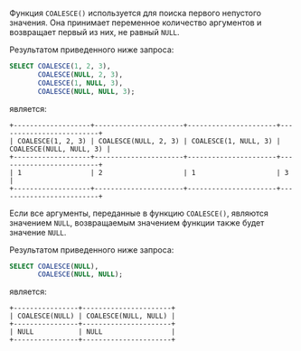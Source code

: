 Функция `COALESCE()` используется для поиска первого непустого значения. Она принимает переменное количество аргументов и возвращает первый из них, не равный `NULL`.

Результатом приведенного ниже запроса:

```sql
SELECT COALESCE(1, 2, 3),
       COALESCE(NULL, 2, 3),
       COALESCE(1, NULL, 3),
       COALESCE(NULL, NULL, 3);
```

является:

```no-highlight
+-------------------+----------------------+----------------------+-------------------------+
| COALESCE(1, 2, 3) | COALESCE(NULL, 2, 3) | COALESCE(1, NULL, 3) | COALESCE(NULL, NULL, 3) |
+-------------------+----------------------+----------------------+-------------------------+
| 1                 | 2                    | 1                    | 3                       |
+-------------------+----------------------+----------------------+-------------------------+
```

Если все аргументы, переданные в функцию `COALESCE()`, являются значением `NULL`, возвращаемым значением функции также будет значение `NULL`.

Результатом приведенного ниже запроса:

```sql
SELECT COALESCE(NULL),
       COALESCE(NULL, NULL);
```

является:

```no-highlight
+----------------+----------------------+
| COALESCE(NULL) | COALESCE(NULL, NULL) |
+----------------+----------------------+
| NULL           | NULL                 |
+----------------+----------------------+
```